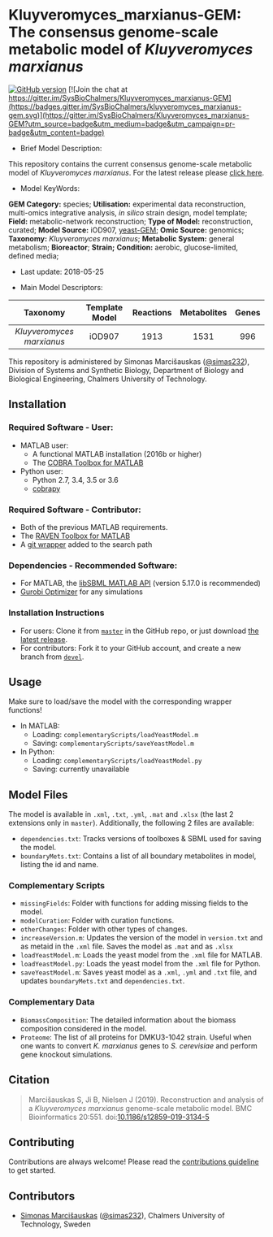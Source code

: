 # Kluyveromyces_marxianus-GEM: The consensus genome-scale metabolic model of _Kluyveromyces marxianus_

[![GitHub version](https://badge.fury.io/gh/sysbiochalmers%2Fkluyveromyces_marxianus-gem.svg)](https://badge.fury.io/gh/sysbiochalmers%2Fkluyveromyces_marxianus-gem) [![Join the chat at https://gitter.im/SysBioChalmers/Kluyveromyces_marxianus-GEM](https://badges.gitter.im/SysBioChalmers/kluyveromyces_marxianus-gem.svg)](https://gitter.im/SysBioChalmers/Kluyveromyces_marxianus-GEM?utm_source=badge&utm_medium=badge&utm_campaign=pr-badge&utm_content=badge)

* Brief Model Description:

This repository contains the current consensus genome-scale metabolic model of _Kluyveromyces marxianus_. For the latest release please [click here](https://github.com/SysBioChalmers/Kluyveromyces_marxianus-GEM/releases).

* Model KeyWords:

**GEM Category:** species; **Utilisation:** experimental data reconstruction, multi-omics integrative analysis, _in silico_ strain design, model template; **Field:** metabolic-network reconstruction; **Type of Model:** reconstruction, curated; **Model Source:** iOD907, [yeast-GEM](https://github.com/SysBioChalmers/yeast-GEM); **Omic Source:** genomics; **Taxonomy:** _Kluyveromyces marxianus_; **Metabolic System:** general metabolism; **Bioreactor**; **Strain;** **Condition:** aerobic, glucose-limited, defined media;

* Last update: 2018-05-25

* Main Model Descriptors:

|Taxonomy | Template Model | Reactions | Metabolites| Genes |
|:-------:|:--------------:|:---------:|:----------:|:-----:|
|_Kluyveromyces marxianus_|iOD907|1913|1531|996|

This repository is administered by Simonas Marcišauskas ([@simas232](https://github.com/simas232)), Division of Systems and Synthetic Biology, Department of Biology and Biological Engineering, Chalmers University of Technology.

## Installation

### Required Software - User:

* MATLAB user:
  * A functional MATLAB installation (2016b or higher)
  * The [COBRA Toolbox for MATLAB](https://github.com/opencobra/cobratoolbox)
* Python user:
  * Python 2.7, 3.4, 3.5 or 3.6
  * [cobrapy](https://github.com/opencobra/cobrapy)

### Required Software - Contributor:

* Both of the previous MATLAB requirements.
* The [RAVEN Toolbox for MATLAB](https://github.com/SysBioChalmers/RAVEN)
* A [git wrapper](https://github.com/manur/MATLAB-git) added to the search path

### Dependencies - Recommended Software:
* For MATLAB, the [libSBML MATLAB API](https://sourceforge.net/projects/sbml/files/libsbml/MATLAB%20Interface/) (version 5.17.0 is recommended)
* [Gurobi Optimizer](http://www.gurobi.com/registration/download-reg) for any simulations

### Installation Instructions
* For users: Clone it from [`master`](https://github.com/SysBioChalmers/Kluyveromyces_marxianus-GEM) in the GitHub repo, or just download [the latest release](https://github.com/SysBioChalmers/Kluyveromyces_marxianus-GEM/releases).
* For contributors: Fork it to your GitHub account, and create a new branch from [`devel`](https://github.com/SysBioChalmers/Kluyveromyces_marxianus-GEM/tree/devel).

## Usage

Make sure to load/save the model with the corresponding wrapper functions!
* In MATLAB:
  * Loading: `complementaryScripts/loadYeastModel.m`
  * Saving: `complementaryScripts/saveYeastModel.m`
* In Python:
  * Loading: `complementaryScripts/loadYeastModel.py`
  * Saving: currently unavailable

## Model Files

The model is available in `.xml`, `.txt`, `.yml`, `.mat` and `.xlsx` (the last 2 extensions only in `master`). Additionally, the following 2 files are available:
* `dependencies.txt`: Tracks versions of toolboxes & SBML used for saving the model.
* `boundaryMets.txt`: Contains a list of all boundary metabolites in model, listing the id and name.

### Complementary Scripts

* `missingFields`: Folder with functions for adding missing fields to the model.
* `modelCuration`: Folder with curation functions.
* `otherChanges`: Folder with other types of changes.
* `increaseVersion.m`: Updates the version of the model in `version.txt` and as metaid in the `.xml` file. Saves the model as `.mat` and as `.xlsx`
* `loadYeastModel.m`: Loads the yeast model from the `.xml` file for MATLAB.
* `loadYeastModel.py`: Loads the yeast model from the `.xml` file for Python.
* `saveYeastModel.m`: Saves yeast model as a `.xml`, `.yml` and `.txt` file, and updates `boundaryMets.txt` and `dependencies.txt`.

### Complementary Data

* `BiomassComposition`: The detailed information about the biomass composition considered in the model.
* `Proteome`: The list of all proteins for DMKU3-1042 strain. Useful when one wants to convert _K. marxianus_ genes to _S. cerevisiae_ and perform gene knockout simulations.

## Citation

>Marcišauskas S, Ji B, Nielsen J (2019). Reconstruction and analysis of a _Kluyveromyces marxianus_ genome-scale metabolic model. BMC Bioinformatics 20:551. doi:[10.1186/s12859-019-3134-5](https://bmcbioinformatics.biomedcentral.com/articles/10.1186/s12859-019-3134-5)

## Contributing

Contributions are always welcome! Please read the [contributions guideline](https://github.com/SysBioChalmers/Kluyveromyces_marxianus-GEM/blob/master/.github/CONTRIBUTING.md) to get started.

## Contributors

* [Simonas Marcišauskas](https://www.chalmers.se/en/Staff/Pages/simmarc.aspx) ([@simas232](https://github.com/simas232)), Chalmers University of Technology, Sweden

